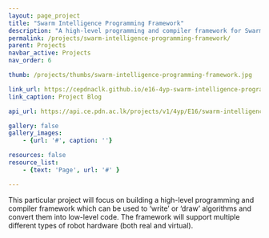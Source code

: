 ```yaml
---
layout: page_project
title: "Swarm Intelligence Programming Framework"
description: "A high-level programming and compiler framework for Swarm Robotics"
permalink: /projects/swarm-intelligence-programming-framework/
parent: Projects
navbar_active: Projects
nav_order: 6

thumb: /projects/thumbs/swarm-intelligence-programming-framework.jpg

link_url: https://cepdnaclk.github.io/e16-4yp-swarm-intelligence-programming-framework/
link_caption: Project Blog

api_url: https://api.ce.pdn.ac.lk/projects/v1/4yp/E16/swarm-intelligence-programming-framework/

gallery: false
gallery_images:
    - {url: '#', caption: ''}

resources: false
resource_list:
    - {text: 'Page', url: '#' }

---
```


This particular project will focus on building a high-level programming and compiler framework which can be used to ‘write’ or ‘draw’ algorithms and convert them into low-level code. The framework will support multiple different types of robot hardware (both real and virtual).